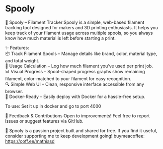 # Spooly

🧵 Spooly – Filament Tracker Spooly is a simple, web-based filament tracking tool designed for makers and 3D printing enthusiasts. It helps you keep track of your filament usage across multiple spools, so you always know how much material is left before starting a print.

✨ Features:   
📦 Track Filament Spools – Manage details like brand, color, material type, and total weight.  
🧮 Usage Calculation – Log how much filament you’ve used per print job.   
📊 Visual Progress – Spool-shaped progress graphs show remaining filament, color-matched to your filament for easy recognition.   
🔍 Simple Web UI – Clean, responsive interface accessible from any browser.   
🐳 Docker-Ready – Easily deploy with Docker for a hassle-free setup.   

To use: 
Set it up in docker and go to port 4000

💬 Feedback & Contributions Open to improvements! Feel free to report issues or suggest features via GitHub.

💙 Spooly is a passion project built and shared for free.
If you find it useful, consider supporting me to keep development going! buymeacoffee: https://coff.ee/mathiasd⁠
